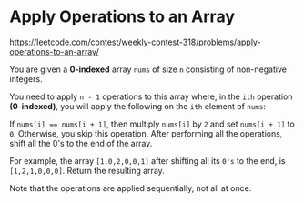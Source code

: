 # Apply Operations to an Array

https://leetcode.com/contest/weekly-contest-318/problems/apply-operations-to-an-array/

You are given a **0-indexed** array `nums` of size `n` consisting of non-negative integers.

You need to apply `n - 1` operations to this array where, in the `ith` operation **(0-indexed)**, you will apply the following on the `ith` element of `nums`:

If `nums[i] == nums[i + 1]`, then multiply `nums[i]` by `2` and set `nums[i + 1]` to `0`. Otherwise, you skip this operation.
After performing all the operations, shift all the 0's to the end of the array.

For example, the array `[1,0,2,0,0,1]` after shifting all its `0's` to the end, is `[1,2,1,0,0,0]`.
Return the resulting array.

Note that the operations are applied sequentially, not all at once.
